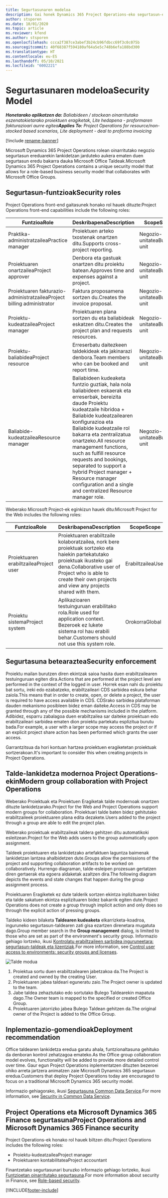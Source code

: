```yaml
---
title: Segurtasunaren modeloa
description: Gai honek Dynamics 365 Project Operations-eko segurtasun-ereduei buruzko informazioa eskaintzen du.
author: stsporen
ms.date: 10/01/2020
ms.topic: article
ms.reviewer: kfend
ms.author: stsporen
ms.openlocfilehash: ccca2f387ce3abef3b24cb96fdbcc69f3c0c075b
ms.sourcegitcommit: 40f68387f594180af64a5e5c748b6efa188bd300
ms.translationtype: HT
ms.contentlocale: eu-ES
ms.lasthandoff: 05/10/2021
ms.locfileid: "6002221"
---
```

# <a name="security-model"></a><span data-ttu-id="5eb66-103">Segurtasunaren modeloa</span><span class="sxs-lookup"><span data-stu-id="5eb66-103">Security Model</span></span>

<span data-ttu-id="5eb66-104">_**Honetarako aplikatzen da:** Baliabideen / stockean oinarritutako eszenatokietarako proiektuen eragiketak, Lite hedapena - proformaren fakturazioari aurre egitea_</span><span class="sxs-lookup"><span data-stu-id="5eb66-104">_**Applies To:** Project Operations for resource/non-stocked based scenarios, Lite deployment - deal to proforma invoicing_</span></span>

[!include [rename-banner](~/includes/cc-data-platform-banner.md)]

<span data-ttu-id="5eb66-105">Microsoft Dynamics 365 Project Operations rolean oinarritutako negozio segurtasun ereduarekin lankidetzan jarduteko aukera ematen duen segurtasun eredu bakarra dauka Microsoft Office Taldeak.</span><span class="sxs-lookup"><span data-stu-id="5eb66-105">Microsoft Dynamics 365 Project Operations contains a unique security model that allows for a role-based business security model that collaborates with Microsoft Office Groups.</span></span> 


## <a name="security-roles"></a><span data-ttu-id="5eb66-106">Segurtasun-funtzioak</span><span class="sxs-lookup"><span data-stu-id="5eb66-106">Security roles</span></span>
<span data-ttu-id="5eb66-107">Project Operations front-end gaitasunek honako rol hauek dituzte:</span><span class="sxs-lookup"><span data-stu-id="5eb66-107">Project Operations front-end capabilities include the following roles:</span></span>

| <span data-ttu-id="5eb66-108">Funtzioa</span><span class="sxs-lookup"><span data-stu-id="5eb66-108">Role</span></span>                          | <span data-ttu-id="5eb66-109">Deskribapena</span><span class="sxs-lookup"><span data-stu-id="5eb66-109">Description</span></span>                                                                                                                                                                 | <span data-ttu-id="5eb66-110">Scope</span><span class="sxs-lookup"><span data-stu-id="5eb66-110">Scope</span></span> |
|-------------------------------|-----------------------------------------------------------------------------------------------------------------------------------------------------------------------------|------|
| <span data-ttu-id="5eb66-111">Praktika-administratzailea</span><span class="sxs-lookup"><span data-stu-id="5eb66-111">Practice manager</span></span>              | <span data-ttu-id="5eb66-112">Proiektuen arteko txostenak onartzen ditu.</span><span class="sxs-lookup"><span data-stu-id="5eb66-112">Supports cross-project reporting.</span></span>                                                                                                            | <span data-ttu-id="5eb66-113">Negozio-unitatea</span><span class="sxs-lookup"><span data-stu-id="5eb66-113">Business unit</span></span>              |
| <span data-ttu-id="5eb66-114">Proiektuaren onartzailea</span><span class="sxs-lookup"><span data-stu-id="5eb66-114">Project approver</span></span>              | <span data-ttu-id="5eb66-115">Denbora eta gastuak onartzen ditu proiektu batean.</span><span class="sxs-lookup"><span data-stu-id="5eb66-115">Approves time and expenses against a project.</span></span>                                                                                                                              | <span data-ttu-id="5eb66-116">Negozio-unitatea</span><span class="sxs-lookup"><span data-stu-id="5eb66-116">Business unit</span></span> |
| <span data-ttu-id="5eb66-117">Proiektuaren fakturazio-administratzailea</span><span class="sxs-lookup"><span data-stu-id="5eb66-117">Project billing administrator</span></span> | <span data-ttu-id="5eb66-118">Faktura proposamena sortzen du.</span><span class="sxs-lookup"><span data-stu-id="5eb66-118">Creates the invoice proposal.</span></span>                                                                                                                                                 | <span data-ttu-id="5eb66-119">Negozio-unitatea</span><span class="sxs-lookup"><span data-stu-id="5eb66-119">Business unit</span></span> |
| <span data-ttu-id="5eb66-120">Proiektu-kudeatzailea</span><span class="sxs-lookup"><span data-stu-id="5eb66-120">Project manager</span></span>               | <span data-ttu-id="5eb66-121">Proiektuaren plana sortzen du eta baliabideak eskatzen ditu.</span><span class="sxs-lookup"><span data-stu-id="5eb66-121">Creates the project plan and requests resources.</span></span>                                                                                                                              | <span data-ttu-id="5eb66-122">Negozio-unitatea</span><span class="sxs-lookup"><span data-stu-id="5eb66-122">Business unit</span></span> |
| <span data-ttu-id="5eb66-123">Proiektu-baliabidea</span><span class="sxs-lookup"><span data-stu-id="5eb66-123">Project resource</span></span>              | <span data-ttu-id="5eb66-124">Erreserbatu daitezkeen taldekideak eta jakinarazi denbora.</span><span class="sxs-lookup"><span data-stu-id="5eb66-124">Team members who can be booked and report time.</span></span>                                                                                                          | <span data-ttu-id="5eb66-125">Negozio-unitatea</span><span class="sxs-lookup"><span data-stu-id="5eb66-125">Business unit</span></span>|
| <span data-ttu-id="5eb66-126">Baliabide-kudeatzailea</span><span class="sxs-lookup"><span data-stu-id="5eb66-126">Resource manager</span></span>              | <span data-ttu-id="5eb66-127">Baliabideen kudeaketa funtzio guztiak, hala nola baliabideen eskaerak eta erreserbak, bereizita daude Proiektu kudeatzaile hibridoa + Baliabide kudeatzailearen konfigurazioa eta Baliabide kudeatzaile rol bakarra eta zentralizatua onartzeko.</span><span class="sxs-lookup"><span data-stu-id="5eb66-127">All resource management functions, such as fulfill resource requests and bookings, separated to support a hybrid Project manager + Resource manager configuration and a single and centralized Resource manager role.</span></span> | <span data-ttu-id="5eb66-128">Negozio-unitatea</span><span class="sxs-lookup"><span data-stu-id="5eb66-128">Business unit</span></span> |


<span data-ttu-id="5eb66-129">Weberako Microsoft Project-ek eginkizun hauek ditu:</span><span class="sxs-lookup"><span data-stu-id="5eb66-129">Microsoft Project for the Web includes the following roles:</span></span>

| <span data-ttu-id="5eb66-130">Funtzioa</span><span class="sxs-lookup"><span data-stu-id="5eb66-130">Role</span></span>           | <span data-ttu-id="5eb66-131">Deskribapena</span><span class="sxs-lookup"><span data-stu-id="5eb66-131">Description</span></span>                                                                                                        | <span data-ttu-id="5eb66-132">Scope</span><span class="sxs-lookup"><span data-stu-id="5eb66-132">Scope</span></span>  |
|----------------|--------------------------------------------------------------------------------------------------------------------|--------|
| <span data-ttu-id="5eb66-133">Proiektuaren erabiltzailea</span><span class="sxs-lookup"><span data-stu-id="5eb66-133">Project user</span></span>   | <span data-ttu-id="5eb66-134">Proiektuaren erabiltzaile kolaboratzailea, nork bere proiektuak sortzeko eta haiekin partekatutako proiektuak ikusteko gai dena.</span><span class="sxs-lookup"><span data-stu-id="5eb66-134">Collaborative user of Project   who is able to create their own projects and view any projects shared with   them.</span></span> | <span data-ttu-id="5eb66-135">Erabiltzailea</span><span class="sxs-lookup"><span data-stu-id="5eb66-135">User</span></span>   |
| <span data-ttu-id="5eb66-136">Proiektu sistema</span><span class="sxs-lookup"><span data-stu-id="5eb66-136">Project system</span></span> | <span data-ttu-id="5eb66-137">Aplikazioaren testuinguruan erabilitako rola.</span><span class="sxs-lookup"><span data-stu-id="5eb66-137">Role used for application   context.</span></span> <span data-ttu-id="5eb66-138">Bezeroek ez lukete sistema rol hau erabili behar.</span><span class="sxs-lookup"><span data-stu-id="5eb66-138">Customers should not use this system role.</span></span>                                    | <span data-ttu-id="5eb66-139">Orokorra</span><span class="sxs-lookup"><span data-stu-id="5eb66-139">Global</span></span> |

## <a name="security-enforcement"></a><span data-ttu-id="5eb66-140">Segurtasuna betearaztea</span><span class="sxs-lookup"><span data-stu-id="5eb66-140">Security enforcement</span></span>
<span data-ttu-id="5eb66-141">Proiektu mailan burutzen diren ekintzak saioa hasita duen erabiltzailearen testuinguruan egiten dira.</span><span class="sxs-lookup"><span data-stu-id="5eb66-141">Actions that are performed at the project level are performed in the context of the logged in user.</span></span> <span data-ttu-id="5eb66-142">Horrek esan nahi du proiektu bat sortu, ireki edo ezabatzeko, erabiltzaileari CDS sarbidea eskura behar zaiola.</span><span class="sxs-lookup"><span data-stu-id="5eb66-142">This means that in order to create, open, or delete a project, the user is required to have access available in CDS.</span></span> <span data-ttu-id="5eb66-143">CDSrako sarbidea plataforman dauden mekanismo posibleen bidez eman daiteke.</span><span class="sxs-lookup"><span data-stu-id="5eb66-143">Access in CDS may be granted through any of the possible mechanisms included in the platform.</span></span> <span data-ttu-id="5eb66-144">Adibidez, esparru zabalagoa duen erabiltzailea sar daiteke proiektuan edo erabiltzaileari sarbidea ematen dion proiektu partekatu esplizitua burutu bada.</span><span class="sxs-lookup"><span data-stu-id="5eb66-144">For example, a user with a larger scope may access the project or if an explicit project share action has been performed which grants the user access.</span></span>

<span data-ttu-id="5eb66-145">Garrantzitsua da hori kontuan hartzea proiektuen eragiketetan proiektuak sortzerakoan.</span><span class="sxs-lookup"><span data-stu-id="5eb66-145">It's important to consider this when creating projects in Project Operations.</span></span>

## <a name="modern-group-collaboration-with-project-operations"></a><span data-ttu-id="5eb66-146">Talde-lankidetza modernoa Project Operations-ekin</span><span class="sxs-lookup"><span data-stu-id="5eb66-146">Modern group collaboration with Project Operations</span></span>
<span data-ttu-id="5eb66-147">Weberako Proiektuak eta Proiektuen Eragiketak talde modernoak onartzen dituzte lankidetzarako.</span><span class="sxs-lookup"><span data-stu-id="5eb66-147">Project for the Web and Project Operations support modern groups for collaboration.</span></span> <span data-ttu-id="5eb66-148">Proiektuari talde baten bidez gehitutako erabiltzaileek proiektuaren plana edita dezakete.</span><span class="sxs-lookup"><span data-stu-id="5eb66-148">Users added to the project through a group are able to edit the project plan.</span></span>

<span data-ttu-id="5eb66-149">Weberako proiektuak erabiltzaileak taldera gehitzen ditu automatikoki esleitzean.</span><span class="sxs-lookup"><span data-stu-id="5eb66-149">Project for the Web adds users to the group automatically upon assignment.</span></span>

<span data-ttu-id="5eb66-150">Taldeek proiektuaren eta lankidetzako artefaktuen laguntza baimenak lankidetzan lantzea ahalbidetzen dute.</span><span class="sxs-lookup"><span data-stu-id="5eb66-150">Groups allow the permissions of the project and supporting collaboration artifacts to be worked on collaboratively.</span></span> <span data-ttu-id="5eb66-151">Hurrengo diagraman, talde-esleipen prozesuan gertatzen diren gertaerak eta egoera aldaketak azaltzen dira.</span><span class="sxs-lookup"><span data-stu-id="5eb66-151">The following diagram depicts the events and state changes that happen during the group assignment process.</span></span>

<span data-ttu-id="5eb66-152">Proiektuaren Eragiketek ez dute talderik sortzen ekintza inplizituaren bidez eta talde sakatuen ekintza esplizituaren bidez bakarrik egiten dute.</span><span class="sxs-lookup"><span data-stu-id="5eb66-152">Project Operations does not create a group through implicit action and only does so through the explicit action of pressing groups.</span></span>

<span data-ttu-id="5eb66-153">Taldeko kideen bilaketa **Taldearen kudeaketa** elkarrizketa-koadroa, inguruneko segurtasun-taldearen zati gisa ezartzen direnetara mugatuta dago.</span><span class="sxs-lookup"><span data-stu-id="5eb66-153">Group member search in the **Group management** dialog, is limited to those who are set as part of the environment's security group.</span></span> <span data-ttu-id="5eb66-154">Informazio gehiago lortzeko, ikusi [Kontrolatu erabiltzaileen sarbidea inguruneetara: segurtasun-taldeak eta lizentziak](/power-platform/admin/control-user-access).</span><span class="sxs-lookup"><span data-stu-id="5eb66-154">For more information, see [Control user access to environments: security groups and licenses](/power-platform/admin/control-user-access).</span></span>

![Talde modua](./media/groupsmode.png)

1. <span data-ttu-id="5eb66-156">Proiektua sortu duen erabiltzailearen jabetzakoa da.</span><span class="sxs-lookup"><span data-stu-id="5eb66-156">The Project is created and owned by the creating User.</span></span>
2. <span data-ttu-id="5eb66-157">Proiektuaren jabea taldeari eguneratu zaio.</span><span class="sxs-lookup"><span data-stu-id="5eb66-157">The Project owner is updated to the team.</span></span>
3. <span data-ttu-id="5eb66-158">Jabe taldea zehaztutako edo sortutako Bulego Taldearekin mapatuta dago.</span><span class="sxs-lookup"><span data-stu-id="5eb66-158">The Owner team is mapped to the specified or created Office Group.</span></span>
4. <span data-ttu-id="5eb66-159">Proiektuaren jatorrizko jabea Bulego Taldean gehitzen da.</span><span class="sxs-lookup"><span data-stu-id="5eb66-159">The original owner of the Project is added to the Office Group.</span></span>

## <a name="deployment-recommendation"></a><span data-ttu-id="5eb66-160">Inplementazio-gomendioak</span><span class="sxs-lookup"><span data-stu-id="5eb66-160">Deployment recommendation</span></span>
<span data-ttu-id="5eb66-161">Office taldearen lankidetza eredua garatu ahala, funtzionaltasuna gehituko da denboran kontrol zehatzagoa emateko.</span><span class="sxs-lookup"><span data-stu-id="5eb66-161">As the Office group collaboration model evolves, functionality will be added to provide more detailed control over time.</span></span> <span data-ttu-id="5eb66-162">Gaur egun Project Operations inplementatzen dituzten bezeroei ohiko arreta jartzera animatzen zaie Microsoft Dynamics 365 segurtasun eredua.</span><span class="sxs-lookup"><span data-stu-id="5eb66-162">Customers that deploy Project Operations today are encouraged to focus on a traditional Microsoft Dynamics 365 security model.</span></span>

<span data-ttu-id="5eb66-163">Informazio gehiagorako, ikusi [Segurtasuna Common Data Service](/power-platform/admin/wp-security).</span><span class="sxs-lookup"><span data-stu-id="5eb66-163">For more information, see [Security in Common Data Service](/power-platform/admin/wp-security).</span></span>

## <a name="project-operations-and-microsoft-dynamics-365-finance-security"></a><span data-ttu-id="5eb66-164">Project Operations eta Microsoft Dynamics 365 Finance segurtasuna</span><span class="sxs-lookup"><span data-stu-id="5eb66-164">Project Operations and Microsoft Dynamics 365 Finance security</span></span>
<span data-ttu-id="5eb66-165">Project Operations-ek honako rol hauek biltzen ditu:</span><span class="sxs-lookup"><span data-stu-id="5eb66-165">Project Operations includes the following roles:</span></span>

- <span data-ttu-id="5eb66-166">Proiektu-kudeatzailea</span><span class="sxs-lookup"><span data-stu-id="5eb66-166">Project manager</span></span>
- <span data-ttu-id="5eb66-167">Proiektuaren kontabilitatea</span><span class="sxs-lookup"><span data-stu-id="5eb66-167">Project accountant</span></span>

<span data-ttu-id="5eb66-168">Finantzetako segurtasunari buruzko informazio gehiago lortzeko, ikusi [Funtzioetan oinarritutako segurtasuna](/dynamics365/fin-ops-core/dev-itpro/sysadmin/role-based-security).</span><span class="sxs-lookup"><span data-stu-id="5eb66-168">For more information about security in Finance, see [Role-based security](/dynamics365/fin-ops-core/dev-itpro/sysadmin/role-based-security).</span></span>




[!INCLUDE[footer-include](../includes/footer-banner.md)]